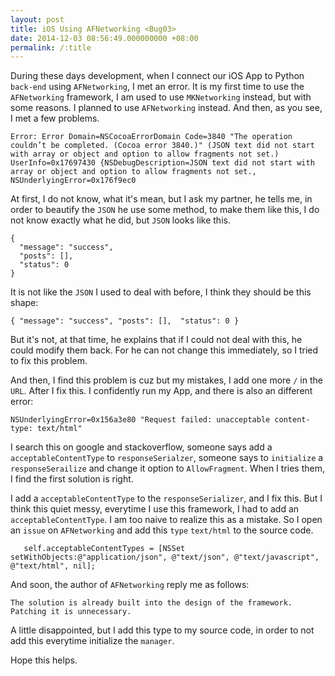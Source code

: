 ```yaml
---
layout: post
title: iOS Using AFNetworking <Bug03>
date: 2014-12-03 08:56:49.000000000 +08:00
permalink: /:title
---
```



During these days development, when I connect our iOS App to Python `back-end` using `AFNetworking`, I met an error. It is my first time to use the `AFNetworking` framework, I am used to use `MKNetworking` instead, but with some reasons. I planned to use `AFNetworking` instead. And then, as you see, I met a few problems. 
	
	Error: Error Domain=NSCocoaErrorDomain Code=3840 "The operation couldn’t be completed. (Cocoa error 3840.)" (JSON text did not start with array or object and option to allow fragments not set.) UserInfo=0x17697430 {NSDebugDescription=JSON text did not start with array or object and option to allow fragments not set., NSUnderlyingError=0x176f9ec0 
	
	
At first, I do not know, what it's mean, but I ask my partner, he tells me, in order to beautify the `JSON` he use some method, to make them like this, I do not know exactly what he did, but `JSON` looks like this.

```
{
  "message": "success", 
  "posts": [], 
  "status": 0
}
```

It is not like the `JSON` I used to deal with before, I think they should be this shape:

```
{ "message": "success", "posts": [],  "status": 0 }
```
	
But it's not, at that time, he explains that if I could not deal with this, he could modify them back. For he can not change this immediately, so I tried to fix this problem.

And then, I find this problem is cuz but my mistakes, I add one more `/` in the `URL`. After I fix this. I confidently run my App, and there is also an different error:

	NSUnderlyingError=0x156a3e80 "Request failed: unacceptable content-type: text/html"
	
I search this on google and stackoverflow, someone says add a `acceptableContentType` to `responseSerialzer`, someone says to `initialize` a `responseSerailize` and change it option to `AllowFragment`. When I tries them, I find the first solution is right.

I add a `acceptableContentType` to the `responseSerializer`, and I fix this. But I think this quiet messy, everytime I use this framework, I had to add an `acceptableContentType`. I am too naive to realize this as a mistake. So I open an `issue` on `AFNetworking` and add this `type` `text/html` to the source code.

```
   self.acceptableContentTypes = [NSSet setWithObjects:@"application/json", @"text/json", @"text/javascript", @"text/html", nil];
```

And soon, the author of `AFNetworking` reply me as follows:

	The solution is already built into the design of the framework. Patching it is unnecessary.
	
A little disappointed, but I add this type to my source code, in order to not add this everytime initialize the `manager`.

Hope this helps. 
